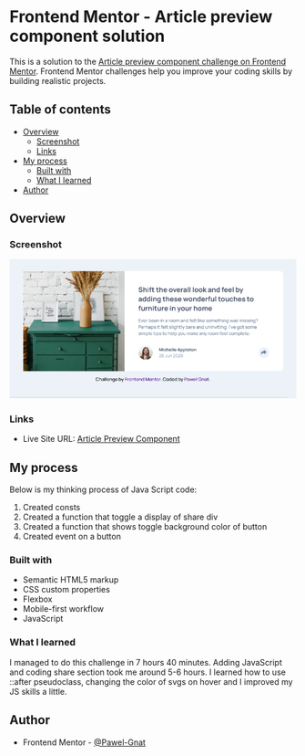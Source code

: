 # Frontend Mentor - Article preview component solution

This is a solution to the [Article preview component challenge on Frontend Mentor](https://www.frontendmentor.io/challenges/article-preview-component-dYBN_pYFT). Frontend Mentor challenges help you improve your coding skills by building realistic projects.

## Table of contents

- [Overview](#overview)
  - [Screenshot](#screenshot)
  - [Links](#links)
- [My process](#my-process)
  - [Built with](#built-with)
  - [What I learned](#what-i-learned)
- [Author](#author)

## Overview

### Screenshot

![](./screenshot.png)

### Links

- Live Site URL: [Article Preview Component](xx)

## My process

Below is my thinking process of Java Script code:

1. Created consts
2. Created a function that toggle a display of share div
3. Created a function that shows toggle background color of button
4. Created event on a button

### Built with

- Semantic HTML5 markup
- CSS custom properties
- Flexbox
- Mobile-first workflow
- JavaScript

### What I learned

I managed to do this challenge in 7 hours 40 minutes. Adding JavaScript and coding share section took me around 5-6 hours. I learned how to use ::after pseudoclass, changing the color of svgs on hover and I improved my JS skills a little. 

## Author

- Frontend Mentor - [@Pawel-Gnat](https://www.frontendmentor.io/profile/Pawel-Gnat)
